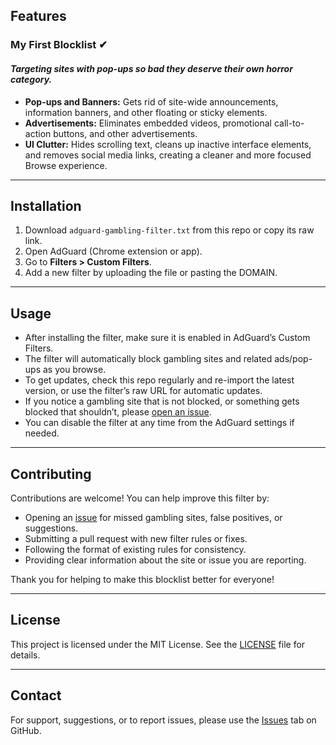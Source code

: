 ## Features

### **My First Blocklist** ✔
#### *Targeting sites with pop-ups so bad they deserve their own horror category.*

- **Pop-ups and Banners:** Gets rid of site-wide announcements, information banners, and other floating or sticky elements.
- **Advertisements:** Eliminates embedded videos, promotional call-to-action buttons, and other advertisements.
- **UI Clutter:** Hides scrolling text, cleans up inactive interface elements, and removes social media links, creating a cleaner and more focused Browse experience.

---

## Installation

1. Download `adguard-gambling-filter.txt` from this repo or copy its raw link.
2. Open AdGuard (Chrome extension or app).
3. Go to **Filters > Custom Filters**.
4. Add a new filter by uploading the file or pasting the DOMAIN.

---

## Usage

- After installing the filter, make sure it is enabled in AdGuard’s Custom Filters.
- The filter will automatically block gambling sites and related ads/pop-ups as you browse.
- To get updates, check this repo regularly and re-import the latest version, or use the filter’s raw URL for automatic updates.
- If you notice a gambling site that is not blocked, or something gets blocked that shouldn’t, please [open an issue](https://github.com/mende666/adguard-filters-gambling/issues).
- You can disable the filter at any time from the AdGuard settings if needed.

---

## Contributing

Contributions are welcome! You can help improve this filter by:

- Opening an [issue](https://github.com/mende666/adguard-filters-gambling/issues) for missed gambling sites, false positives, or suggestions.
- Submitting a pull request with new filter rules or fixes.
- Following the format of existing rules for consistency.
- Providing clear information about the site or issue you are reporting.

Thank you for helping to make this blocklist better for everyone!

---

## License

This project is licensed under the MIT License.
See the [LICENSE](./LICENSE) file for details.

---

## Contact

For support, suggestions, or to report issues, please use the [Issues](https://github.com/mende666/adguard-filters-gambling/issues) tab on GitHub.

